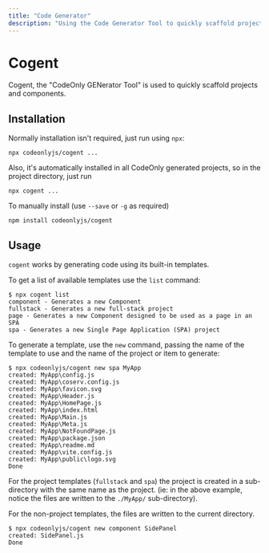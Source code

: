 ```yaml
---
title: "Code Generator"
description: "Using the Code Generator Tool to quickly scaffold projects and components"
---
```

# Cogent

Cogent, the "CodeOnly GENerator Tool" is used to quickly scaffold projects 
and components.

## Installation

Normally installation isn't required, just run using `npx`:

```
npx codeonlyjs/cogent ...
```

Also, it's automatically installed in all CodeOnly generated
projects, so in the project directory, just run

```
npx cogent ...
```

To manually install (use `--save` or `-g` as required)

```
npm install codeonlyjs/cogent
```

## Usage

`cogent` works by generating code using its built-in templates.

To get a list of available templates use the `list` command:

```
$ npx cogent list
component - Generates a new Component
fullstack - Generates a new full-stack project
page - Generates a new Component designed to be used as a page in an SPA
spa - Generates a new Single Page Application (SPA) project
```

To generate a template, use the `new` command, passing the name of the
template to use and the name of the project or item to generate:

```
$ npx codeonlyjs/cogent new spa MyApp
created: MyApp\config.js
created: MyApp\coserv.config.js
created: MyApp\favicon.svg
created: MyApp\Header.js
created: MyApp\HomePage.js
created: MyApp\index.html
created: MyApp\Main.js
created: MyApp\Meta.js
created: MyApp\NotFoundPage.js
created: MyApp\package.json
created: MyApp\readme.md
created: MyApp\vite.config.js
created: MyApp\public\logo.svg
Done
```

For the project templates (`fullstack` and `spa`) the project is
created in a sub-directory with the same name as the project. (ie:
in the above example, notice the files are written to the `./MyApp/`
sub-directory).

For the non-project templates, the files are written to the current
directory.

```
$ npx codeonlyjs/cogent new component SidePanel
created: SidePanel.js
Done
```